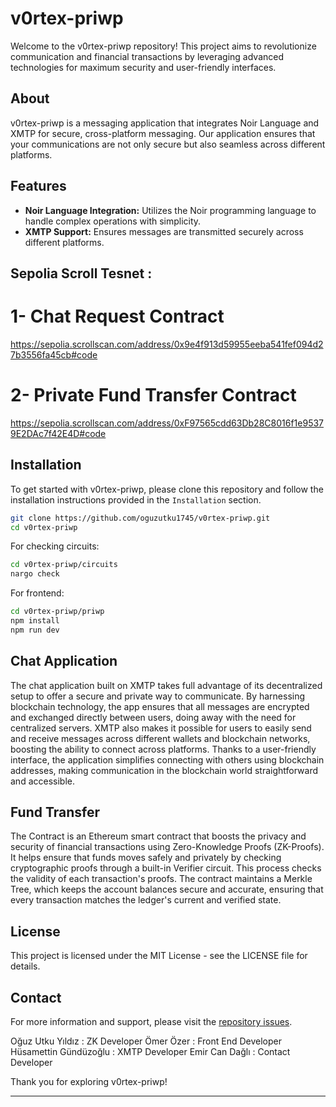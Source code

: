 

# v0rtex-priwp

Welcome to the v0rtex-priwp repository! This project aims to revolutionize communication and financial transactions by leveraging advanced technologies for maximum security and user-friendly interfaces.

## About

v0rtex-priwp is a messaging application that integrates Noir Language and XMTP for secure, cross-platform messaging. Our application ensures that your communications are not only secure but also seamless across different platforms.

## Features

- **Noir Language Integration:** Utilizes the Noir programming language to handle complex operations with simplicity.
- **XMTP Support:** Ensures messages are transmitted securely across different platforms.

## Sepolia Scroll Tesnet :

# 1- Chat Request Contract

https://sepolia.scrollscan.com/address/0x9e4f913d59955eeba541fef094d27b3556fa45cb#code

# 2- Private Fund Transfer Contract

https://sepolia.scrollscan.com/address/0xF97565cdd63Db28C8016f1e95379E2DAc7f42E4D#code

## Installation

To get started with v0rtex-priwp, please clone this repository and follow the installation instructions provided in the `Installation` section.

```bash
git clone https://github.com/oguzutku1745/v0rtex-priwp.git
cd v0rtex-priwp
```

For checking circuits:
```bash
cd v0rtex-priwp/circuits
nargo check
```

For frontend:
```bash
cd v0rtex-priwp/priwp
npm install
npm run dev
```
## Chat Application

The chat application built on XMTP takes full advantage of its decentralized setup to offer a secure and private way to communicate. By harnessing blockchain technology, the app ensures that all messages are encrypted and exchanged directly between users, doing away with the need for centralized servers. XMTP also makes it possible for users to easily send and receive messages across different wallets and blockchain networks, boosting the ability to connect across platforms. Thanks to a user-friendly interface, the application simplifies connecting with others using blockchain addresses, making communication in the blockchain world straightforward and accessible.

## Fund Transfer

The Contract is an Ethereum smart contract that boosts the privacy and security of financial transactions using Zero-Knowledge Proofs (ZK-Proofs). It helps ensure that funds moves safely and privately by checking cryptographic proofs through a built-in Verifier circuit. This process checks the validity of each transaction's proofs. The contract maintains a Merkle Tree, which keeps the account balances secure and accurate, ensuring that every transaction matches the ledger's current and verified state.

## License

This project is licensed under the MIT License - see the LICENSE file for details.

## Contact

For more information and support, please visit the [repository issues](https://github.com/oguzutku1745/v0rtex-priwp/issues).

Oğuz Utku Yıldız : ZK Developer 
Ömer Özer : Front End Developer 
Hüsamettin Gündüzoğlu : XMTP Developer 
Emir Can Dağlı : Contact Developer

Thank you for exploring v0rtex-priwp!

---
